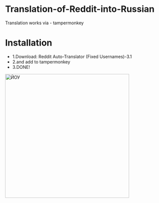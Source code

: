 # Translation-of-Reddit-into-Russian
Translation works via - tampermonkey

# Installation
- 1.Download: Reddit Auto-Translator (Fixed Usernames)-3.1
- 2.and add to tampermonkey
- 3.DONE!

<img src="presentation/my-photo.jpg" alt="ЙОУ" width="400" />
